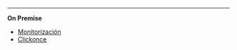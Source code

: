 <!-- markdownlint-disable-next-line first-line-heading
**Saas**
- [Introducción](introduction)
 -->
---

**On Premise**

<!--* [Home](/)-->
* [Monitorización](/es/monitor/monitor)
* [Clickonce](/es/clickonce/clickonce)
<!--* [Biosigner](/es-es/biosigner)-->
